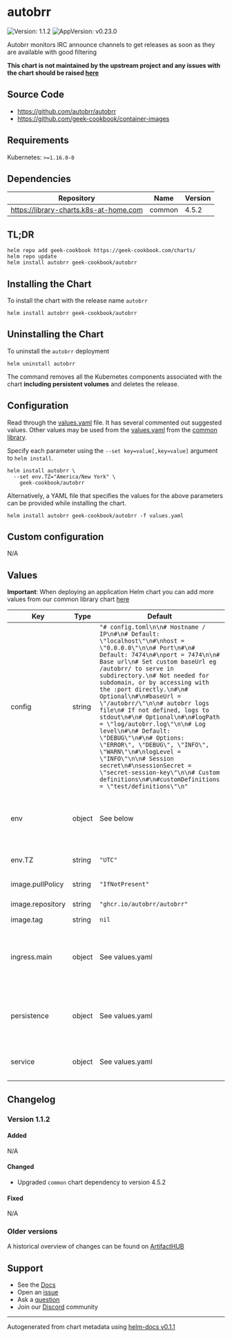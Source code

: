 # autobrr

![Version: 1.1.2](https://img.shields.io/badge/Version-1.1.2-informational?style=flat-square) ![AppVersion: v0.23.0](https://img.shields.io/badge/AppVersion-v0.23.0-informational?style=flat-square)

Autobrr monitors IRC announce channels to get releases as soon as they are available with good filtering

**This chart is not maintained by the upstream project and any issues with the chart should be raised [here](https://github.com/geek-cookbook/charts/issues/new/choose)**

## Source Code

* <https://github.com/autobrr/autobrr>
* <https://github.com/geek-cookbook/container-images>

## Requirements

Kubernetes: `>=1.16.0-0`

## Dependencies

| Repository | Name | Version |
|------------|------|---------|
| https://library-charts.k8s-at-home.com | common | 4.5.2 |

## TL;DR

```console
helm repo add geek-cookbook https://geek-cookbook.com/charts/
helm repo update
helm install autobrr geek-cookbook/autobrr
```

## Installing the Chart

To install the chart with the release name `autobrr`

```console
helm install autobrr geek-cookbook/autobrr
```

## Uninstalling the Chart

To uninstall the `autobrr` deployment

```console
helm uninstall autobrr
```

The command removes all the Kubernetes components associated with the chart **including persistent volumes** and deletes the release.

## Configuration

Read through the [values.yaml](./values.yaml) file. It has several commented out suggested values.
Other values may be used from the [values.yaml](https://github.com/geek-cookbook/library-charts/tree/main/charts/stable/common/values.yaml) from the [common library](https://github.com/geek-cookbook/library-charts/tree/main/charts/stable/common).

Specify each parameter using the `--set key=value[,key=value]` argument to `helm install`.

```console
helm install autobrr \
  --set env.TZ="America/New York" \
    geek-cookbook/autobrr
```

Alternatively, a YAML file that specifies the values for the above parameters can be provided while installing the chart.

```console
helm install autobrr geek-cookbook/autobrr -f values.yaml
```

## Custom configuration

N/A

## Values

**Important**: When deploying an application Helm chart you can add more values from our common library chart [here](https://github.com/geek-cookbook/library-charts/tree/main/charts/stable/common)

| Key | Type | Default | Description |
|-----|------|---------|-------------|
| config | string | `"# config.toml\n\n# Hostname / IP\n#\n# Default: \"localhost\"\n#\nhost = \"0.0.0.0\"\n\n# Port\n#\n# Default: 7474\n#\nport = 7474\n\n# Base url\n# Set custom baseUrl eg /autobrr/ to serve in subdirectory.\n# Not needed for subdomain, or by accessing with the :port directly.\n#\n# Optional\n#\n#baseUrl = \"/autobrr/\"\n\n# autobrr logs file\n# If not defined, logs to stdout\n#\n# Optional\n#\n#logPath = \"log/autobrr.log\"\n\n# Log level\n#\n# Default: \"DEBUG\"\n#\n# Options: \"ERROR\", \"DEBUG\", \"INFO\", \"WARN\"\n#\nlogLevel = \"INFO\"\n\n# Session secret\n#\nsessionSecret = \"secret-session-key\"\n\n# Custom definitions\n#\n#customDefinitions = \"test/definitions\"\n"` |  |
| env | object | See below | environment variables. See [image docs](https://docs.geek-cookbook.com/our-container-images/configuration/) for more details. |
| env.TZ | string | `"UTC"` | Set the container timezone |
| image.pullPolicy | string | `"IfNotPresent"` | image pull policy |
| image.repository | string | `"ghcr.io/autobrr/autobrr"` | image repository |
| image.tag | string | `nil` |  |
| ingress.main | object | See values.yaml | Enable and configure ingress settings for the chart under this key. |
| persistence | object | See values.yaml | Configure persistence settings for the chart under this key. |
| service | object | See values.yaml | Configures service settings for the chart. |

## Changelog

### Version 1.1.2

#### Added

N/A

#### Changed

* Upgraded `common` chart dependency to version 4.5.2

#### Fixed

N/A

### Older versions

A historical overview of changes can be found on [ArtifactHUB](https://artifacthub.io/packages/helm/geek-cookbook/autobrr?modal=changelog)

## Support

- See the [Docs](https://docs.geek-cookbook.com/our-helm-charts/getting-started/)
- Open an [issue](https://github.com/geek-cookbook/charts/issues/new/choose)
- Ask a [question](https://github.com/geek-cookbook/organization/discussions)
- Join our [Discord](http://chat.funkypenguin.co.nz) community

----------------------------------------------
Autogenerated from chart metadata using [helm-docs v0.1.1](https://github.com/geek-cookbook/helm-docs/releases/v0.1.1)
